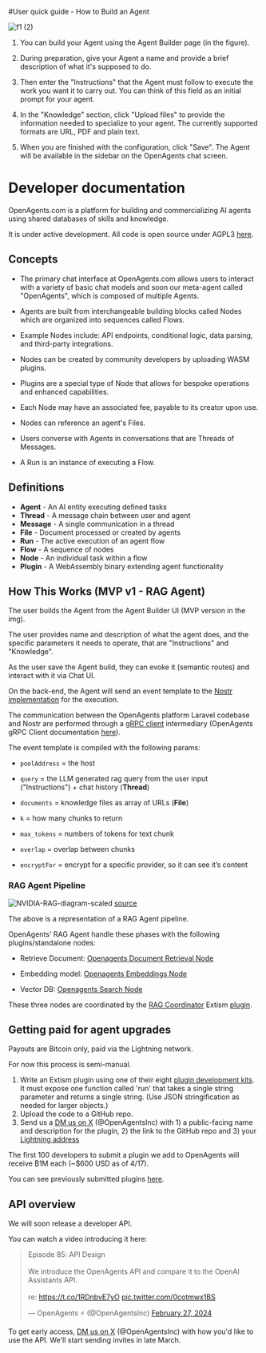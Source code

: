 #User quick guide - How to Build an Agent

![f1 (2)](https://github.com/OpenAgentsInc/openagents/assets/93095163/390342ec-c7cb-4483-a671-995eb6daac7a)

1) You can build your Agent using the Agent Builder page (in the figure).

2) During preparation, give your Agent a name and provide a brief description of what it's supposed to do.

3) Then enter the "Instructions" that the Agent must follow to execute the work you want it to carry out. You can think of this field as an initial prompt for your agent.

4) In the "Knowledge" section, click "Upload files" to provide the information needed to specialize to your agent. The currently supported formats are URL, PDF and plain text.

5) When you are finished with the configuration, click "Save". The Agent will be available in the sidebar on the OpenAgents chat screen.

# Developer documentation

OpenAgents.com is a platform for building and commercializing AI agents using shared databases of skills and knowledge.

It is under active development. All code is open source under AGPL3 [here](https://github.com/OpenAgentsInc/openagents).

## Concepts

* The primary chat interface at OpenAgents.com allows users to interact with a variety of basic chat models and soon our
  meta-agent called "OpenAgents", which
  is
  composed of multiple
  Agents.

* Agents are built from interchangeable building blocks called Nodes which are organized into sequences called Flows.

* Example Nodes include: API endpoints, conditional logic, data parsing, and third-party integrations.

* Nodes can be created by community developers by uploading WASM plugins.

* Plugins are a special type of Node that allows for bespoke operations and enhanced capabilities.

* Each Node may have an associated fee, payable to its creator upon use.

* Nodes can reference an agent's Files.

* Users converse with Agents in conversations that are Threads of Messages.

* A Run is an instance of executing a Flow.

## Definitions

* **Agent** - An AI entity executing defined tasks
* **Thread** - A message chain between user and agent
* **Message** - A single communication in a thread
* **File** - Document processed or created by agents
* **Run** - The active execution of an agent flow
* **Flow** - A sequence of nodes
* **Node** - An individual task within a flow
* **Plugin** - A WebAssembly binary extending agent functionality


## How This Works (MVP v1 - RAG Agent)

The user builds the Agent from the Agent Builder UI (MVP version in the img).

The user provides name and description of what the agent does, and the specific parameters it needs to operate, that are "Instructions" and "Knowledge".

As the user save the Agent build, they can evoke it (semantic routes) and interact with it via Chat UI.

On the back-end, the Agent will send an event template to the [Nostr implementation](https://github.com/OpenAgentsInc/openagents/wiki/Nostr-integration) for the execution.

The communication between the OpenAgents platform Laravel codebase and Nostr are performed through a [gRPC client](https://github.com/OpenAgentsInc/openagents/wiki/Agent-Builder-MVP-Spec#laravel---grpc-connection) intermediary (OpenAgents gRPC Client documentation [here](https://openagentsinc.github.io/openagents-grpc-proto/__default.html#service-PoolConnector)).

The event template is compiled with the following params:

* `poolAddress` = the host

* `query` = the LLM generated rag query from the user input ("Instructions") + chat history (**Thread**)

* `documents` =  knowledge files as array of URLs (**File**)

* `k` = how many chunks to return

* `max_tokens` = numbers of tokens for text chunk

* `overlap` = overlap between chunks

* `encryptFor` = encrypt for a specific provider, so it can see it’s content


### RAG Agent Pipeline


![NVIDIA-RAG-diagram-scaled](https://github.com/OpenAgentsInc/openagents/assets/93095163/fa848c08-2c02-47bf-a8bd-93053a5e22bd)
[source](https://blogs.nvidia.com/blog/what-is-retrieval-augmented-generation/)


The above is a representation of a RAG Agent pipeline.

OpenAgents' RAG Agent handle these phases with the following plugins/standalone nodes:

* Retrieve Document: [Openagents Document Retrieval Node](https://github.com/riccardobl/openagents-document-retrieval)

* Embedding model: [Openagents Embeddings Node](https://github.com/riccardobl/openagents-embeddings)

* Vector DB: [Openagents Search Node](https://github.com/riccardobl/openagents-search)

These three nodes are coordinated by the [RAG Coordinator](https://github.com/riccardobl/openagents-rag-coordinator-plugin) Extism [plugin](https://github.com/OpenAgentsInc/openagents/wiki/Plugins).

## Getting paid for agent upgrades

Payouts are Bitcoin only, paid via the Lightning network.

For now this process is semi-manual.

1. Write an Extism plugin using one of their eight [plugin development kits](https://extism.org/docs/concepts/pdk/). It
   must
   expose one function called 'run' that takes a single string parameter and returns a single string. (Use JSON
   stringification as needed for larger objects.)
2. Upload the code to a GitHub repo.
3. Send us a [DM us on X](https://twitter.com/OpenAgentsInc) (@OpenAgentsInc) with 1) a public-facing name and
   description for the plugin, 2) the link to the GitHub repo and 3) your
   [Lightning address](https://lightningaddress.com/)

The first 100 developers to submit a plugin we add to OpenAgents will receive ₿1M each (~$600 USD as of 4/17).

You can see previously submitted plugins [here](/plugins).

## API overview

We will soon release a developer API.

You can watch a video introducing it here:

<blockquote class="twitter-tweet" data-media-max-width="560"><p lang="en" dir="ltr">Episode 85: API Design<br><br>We introduce the OpenAgents API and compare it to the OpenAI Assistants API.<br><br>re: <a href="https://t.co/1RDnbvE7yO">https://t.co/1RDnbvE7yO</a> <a href="https://t.co/0cotmwx1BS">pic.twitter.com/0cotmwx1BS</a></p>&mdash; OpenAgents ⚡ (@OpenAgentsInc) <a href="https://twitter.com/OpenAgentsInc/status/1762596179643371596?ref_src=twsrc%5Etfw">February 27, 2024</a></blockquote>


To get early access, [DM us on X](https://twitter.com/OpenAgentsInc) (@OpenAgentsInc) with how you'd like to use the
API. We'll start sending invites in late March.
